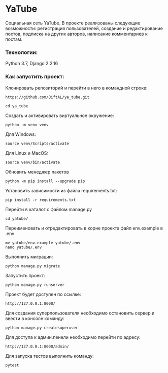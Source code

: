 # YaTube
Социальная сеть YaTube.
В проекте реализованы следующие возможности: регистрация пользователей, создание и редактирование постов, подписка на других авторов, написание комментариев к постам.

### Технологии:
Python 3.7, Django 2.2.16

### Как запустить проект:
Клонировать репозиторий и перейти в него в командной строке:

```
https://github.com/BiftAL/ya_tube.git
```

```
cd ya_tube
```

Cоздать и активировать виртуальное окружение:

```
python -m venv venv
```
Для Windows:
```
source venv/Scripts/activate
```
Для Linux и MacOS:
```
source venv/bin/activate
```
Обновить менеджер пакетов
```
python -m pip install --upgrade pip
```

Установить зависимости из файла requirements.txt:

```
pip install -r requirements.txt
```
Перейти в каталог с файлом manage.py

```
cd yatube/
```

Переименовать и отредактировать в корне проекта файл env.example в .env
```
mv yatube/env.example yatube/.env
nano yatube/.env
```

Выполнить миграции:

```
python manage.py migrate
```

Запустить проект:

```
python manage.py runserver
```

Проект будет доступен по ссылке:

```
http://127.0.0.1:8000/
```
Для создания суперпользователя необходимо остановить сервер и ввести в консоле команду:
```
python manage.py createsuperuser
```

Для доступа к админ.пенели необходимо перейти по адресу:
```
http://127.0.0.1:8000/admin/
```
Для запуска тестов выполнить команду:
```
pytest
```
